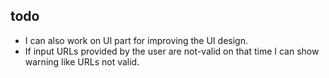 ## todo
- I can also work on UI part for improving the UI design.
- If input URLs provided by the user are not-valid on that time  I can show warning like URLs not valid.